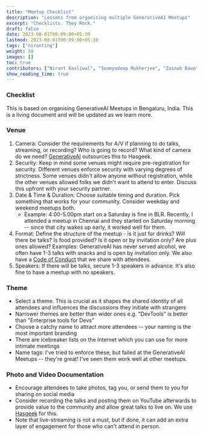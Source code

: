 ```yaml
---
title: "Meetup Checklist"
description: "Lessons from organising multiple GenerativeAI Meetups"
excerpt: "Checklists. They Rock."
draft: false
date: 2023-08-01T00:09:00+05:30
lastmod: 2023-08-01T00:09:00+05:30
tags: ["niranting"]
weight: 50
images: []
toc: true
contributors: ["Nirant Kasliwal", "Soumyadeep Mukherjee", "Zainab Bawa"]
show_reading_time: true
---
```


### Checklist 
This is based on organising GenerativeAI Meetups in Bengaluru, India. This is a living document and will be updated as we learn more.

### Venue
1. Camera: Consider the requirements for A/V if planning to do talks, streaming, or recording? Who is going to record? What kind of camera do we need? [GenerativeAI](https://nirantk.com/community) outsources this to Hasgeek. 
2. Security: Keep in mind some venues might require pre-registration for security. Different venues enforce security with varying degrees of strictness. Some venues didn't allow anyone without registration, while the other venues allowed folks we didn't want to attend to enter. Discuss this upfront with your security partner.
3. Date & Time & Duration: Choose suitable timing and duration. Pick something that works for your community. Consider weekday and weekend meetups both.
    - Example: 4:00-5.00pm start on a Saturday is fine in BLR.  Recently, I attended a meetup in Chennai and they started on Saturday morning -- since that city wakes up early, it worked well for them.
4. Format: Define the structure of the meetup - is it just for drinks? Will there be talks? Is food provided? Is it open or by invitation only? Are plus ones allowed?
Examples: GenerativeAI has never served alcohol, we often have 1-3 talks with snacks and is open by invitation only. We also have a [Code of Conduct](https://hasgeek.com/about/policy/code) that we share with attendees.
5. Speakers: If there will be talks, secure 1-3 speakers in advance. It's also fine to have a meetup with no speakers.

### Theme
- Select a theme. This is crucial as it shapes the shared identity of all attendees and influences the discussions they initiate with strangers
- Narrower themes are better than wider ones e.g. "DevTools" is better than "Enterprise tools for Devs"
- Choose a catchy name to attract more attendees -- your naming is the most important branding
- There are icebreaker lists on the Internet which you can use for more intimate meetings
- Name tags: I've tried to enforce these, but failed at the GenerativeAI Meetups -- they're great! I've seen them work well at other meetups.

### Photo and Video Documentation
- Encourage attendees to take photos, tag you, or send them to you for sharing on social media
- Consider recording the talks and posting them on YouTube afterwards to provide value to the community and allow great talks to live on. We use [Hasgeek](https://hasgeek.com/) for this.
- Note that live-streaming is not a must, but if done, it can add an extra layer of engagement for those who can't attend in person.

